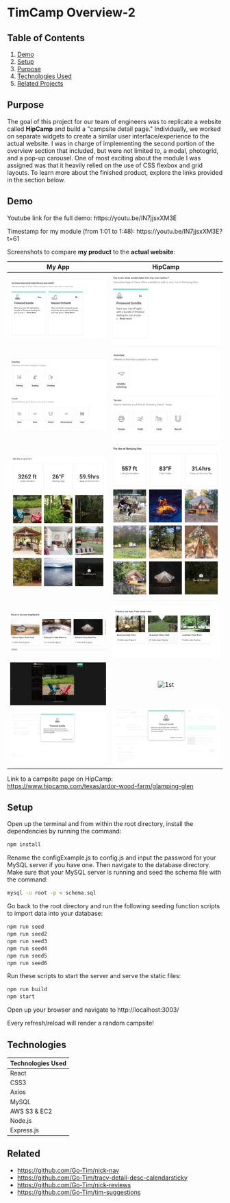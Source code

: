 # TimCamp Overview-2

## Table of Contents

1. [Demo](#Demo)
2. [Setup](#Setup)
3. [Purpose](#Purpose)
4. [Technologies Used](#Technologies)
5. [Related Projects](#Related)

## Purpose

The goal of this project for our team of engineers was to replicate a website called **HipCamp** and build a "campsite detail page." Individually, we worked on separate widgets to create a similar user interface/experience to the actual website. I was in charge of implementing the second portion of the overview section that included, but were not limited to, a modal, photogrid, and a pop-up carousel. One of most exciting about the module I was assigned was that it heavily relied on the use of CSS flexbox and grid layouts. To learn more about the finished product, explore the links provided in the section below.

## Demo

<p float="left">Youtube link for the full demo: https://youtu.be/IN7jjsxXM3E</p>
<p float="left">Timestamp for my module (from 1:01 to 1:48): https://youtu.be/IN7jjsxXM3E?t=61</p>

Screenshots to compare **my product** to the **actual website**:

| My App | HipCamp |
|:------:|:-------:|
|![1st](./screenshots/myapp1.png) | ![1st](./screenshots/hipcamp1.png)
|![1st](./screenshots/myapp2.png) | ![1st](./screenshots/hipcamp2.png)
|![1st](./screenshots/myapp3.png) | ![1st](./screenshots/hipcamp3.png)
|![1st](./screenshots/myapp4.png) | ![1st](./screenshots/hipcamp4.png)
|![1st](./screenshots/myapp5.png) | ![1st](./screenshots/hipcamp5.png)
|![1st](./screenshots/myapp6.png) | ![1st](./screenshots/hipcamp6.png)

Link to a campsite page on HipCamp: https://www.hipcamp.com/texas/ardor-wood-farm/glamping-glen

## Setup

Open up the terminal and from within the root directory, install the dependencies by running the command:

```sh
npm install
```

Rename the configExample.js to config.js and input the password for your MySQL server if you have one. Then navigate to the database directory. Make sure that your MySQL server is running and seed the schema file with the command:

```sh
mysql -u root -p < schema.sql
```

Go back to the root directory and run the following seeding function scripts to import data into your database:

```sh
npm run seed
npm run seed2
npm run seed3
npm run seed4
npm run seed5
npm run seed6
```

Run these scripts to start the server and serve the static files:

```sh
npm run build
npm start
```

Open up your browser and navigate to http://localhost:3003/

Every refresh/reload will render a random campsite!

## Technologies

| Technologies Used |
|-------------------|
| React |
| CSS3 |
| Axios |
| MySQL |
| AWS S3 & EC2 |
| Node.js |
| Express.js |

## Related

  - https://github.com/Go-Tim/nick-nav
  - https://github.com/Go-Tim/tracy-detail-desc-calendarsticky
  - https://github.com/Go-Tim/nick-reviews
  - https://github.com/Go-Tim/tim-suggestions